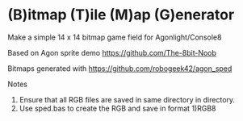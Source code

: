 # (B)itmap (T)ile (M)ap (G)enerator

 Make a simple 14 x 14 bitmap game field for Agonlight/Console8

 Based on Agon sprite demo https://github.com/The-8bit-Noob
 
 Bitmaps generated with https://github.com/robogeek42/agon_sped 

 Notes
 1. Ensure that all RGB files are saved in same directory in directory.
 2. Use sped.bas to create the RGB and save in format 1)RGB8
